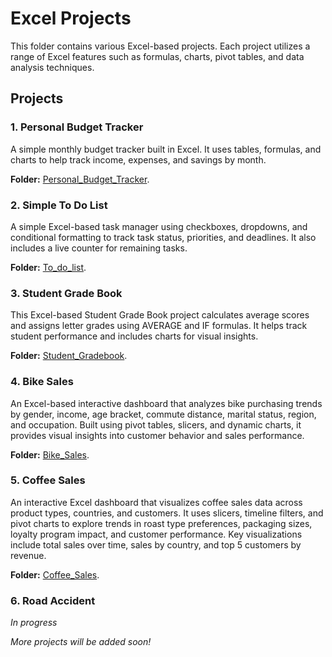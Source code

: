 # Excel Projects

This folder contains various Excel-based projects. Each project utilizes a range of Excel features such as formulas, charts, pivot tables, and data analysis techniques. 

## Projects

### 1. **Personal Budget Tracker**
A simple monthly budget tracker built in Excel. It uses tables, formulas, and charts to help track income, expenses, and savings by month.

**Folder:** [Personal_Budget_Tracker](./Personal_Budget_Tracker).

### 2. **Simple To Do List**
A simple Excel-based task manager using checkboxes, dropdowns, and conditional formatting to track task status, priorities, and deadlines. It also includes a live counter for remaining tasks.

**Folder:** [To_do_list](./To_do_list).

### 3. **Student Grade Book**
This Excel-based Student Grade Book project calculates average scores and assigns letter grades using AVERAGE and IF formulas. It helps track student performance and includes charts for visual insights.

**Folder:** [Student_Gradebook](./Student_Gradebook).

### 4. **Bike Sales**
An Excel-based interactive dashboard that analyzes bike purchasing trends by gender, income, age bracket, commute distance, marital status, region, and occupation. Built using pivot tables, slicers, and dynamic charts, it provides visual insights into customer behavior and sales performance.

**Folder:** [Bike_Sales](./Bike_Sales).

### 5. **Coffee Sales**
An interactive Excel dashboard that visualizes coffee sales data across product types, countries, and customers. It uses slicers, timeline filters, and pivot charts to explore trends in roast type preferences, packaging sizes, loyalty program impact, and customer performance. Key visualizations include total sales over time, sales by country, and top 5 customers by revenue.

**Folder:** [Coffee_Sales](./Coffee_Sales).

### 6. **Road Accident**
_In progress_

_More projects will be added soon!_


